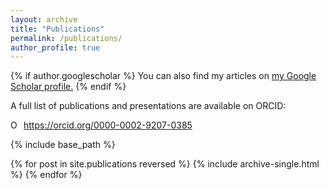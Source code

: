 ```yaml
---
layout: archive
title: "Publications"
permalink: /publications/
author_profile: true
---
```


{% if author.googlescholar %}
  You can also find my articles on <u><a href="{{author.googlescholar}}">my Google Scholar profile</a>.</u>
{% endif %}

A full list of publications and presentations are available on ORCID:

<div itemscope itemtype="https://schema.org/Person"><a itemprop="sameAs" content="https://orcid.org/0000-0002-9207-0385" href="https://orcid.org/0000-0002-9207-0385" target="orcid.widget" rel="me noopener noreferrer" style="vertical-align:top;"><img src="https://orcid.org/sites/default/files/images/orcid_16x16.png" style="width:1em;margin-right:.5em;" alt="ORCID iD icon">https://orcid.org/0000-0002-9207-0385</a></div>

{% include base_path %}

{% for post in site.publications reversed %}
  {% include archive-single.html %}
{% endfor %}
